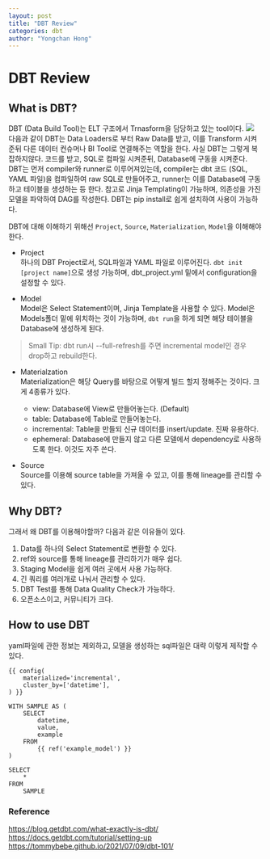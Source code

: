 ```yaml
---
layout: post
title: "DBT Review"
categories: dbt
author: "Yongchan Hong"
---
```

# DBT Review
## What is DBT?
DBT (Data Build Tool)는 ELT 구조에서 Trnasform을 담당하고 있는 tool이다. 
![](https://blog.getdbt.com/content/images/downloaded_images/What--exactly--is-dbt-/1-BogoeTTK1OXFU1hPfUyCFw.png)  
다음과 같이 DBT는 Data Loaders로 부터 Raw Data를 받고, 이를 Transform 시켜준뒤 다른 데이터 컨슈머나 BI Tool로 연결해주는 역할을 한다. 사실 DBT는 그렇게 복잡하지않다. 코드를 받고, SQL로 컴파일 시켜준뒤, Database에 구동을 시켜준다. DBT는 먼저 compiler와 runner로 이루어져있는데, compiler는 dbt 코드 (SQL, YAML 파일)을 컴파일하여 raw SQL로 만들어주고, runner는 이를 Database에 구동하고 테이블을 생성하는 등 한다. 참고로 Jinja Templating이 가능하며, 의존성을 가진 모델을 파악하여 DAG를 작성한다. DBT는 pip install로 쉽게 설치하여 사용이 가능하다.

DBT에 대해 이해하기 위해선 `Project`, `Source`, `Materialization`, `Model`을 이해해야 한다.

- Project  
하나의 DBT Project로서, SQL파일과 YAML 파일로 이루어진다. `dbt init [project name]`으로 생성 가능하며, dbt_project.yml 밑에서 configuration을 설정할 수 있다.

- Model  
Model은 Select Statement이며, Jinja Template을 사용할 수 있다. Model은 Models폴더 밑에 위치하는 것이 가능하며, `dbt run`을 하게 되면 해당 테이블을 Database에 생성하게 된다.

> Small Tip: dbt run시 --full-refresh를 주면 incremental model인 경우 drop하고 rebuild한다.

- Materialzation  
Materialization은 해당 Query를 바탕으로 어떻게 빌드 할지 정해주는 것이다. 크게 4종류가 있다.
    - view: Database에 View로 만들어놓는다. (Default)
    - table: Database에 Table로 만들어놓는다.
    - incremental: Table을 만들되 신규 데이터를 insert/update. 진짜 유용하다.
    - ephemeral: Database에 만들지 않고 다른 모델에서 dependency로 사용하도록 한다. 이것도 자주 쓴다.

- Source  
Source를 이용해 source table을 가져올 수 있고, 이를 통해 lineage를 관리할 수 있다.

## Why DBT?
그래서 왜 DBT를 이용해야할까? 다음과 같은 이유들이 있다.
1. Data를 하나의 Select Statement로 변환할 수 있다.
2. ref와 source를 통해 lineage를 관리하기가 매우 쉽다.
3. Staging Model을 쉽게 여러 곳에서 사용 가능하다.
4. 긴 쿼리를 여러개로 나눠서 관리할 수 있다.
5. DBT Test를 통해 Data Quality Check가 가능하다.
6. 오픈소스이고, 커뮤니티가 크다.

## How to use DBT
yaml파일에 관한 정보는 제외하고, 모델을 생성하는 sql파일은 대략 이렇게 제작할 수 있다.
```
{{ config(
    materialized='incremental',
    cluster_by=['datetime'],
) }}

WITH SAMPLE AS (
	SELECT
        datetime,
        value,
        example
    FROM
        {{ ref('example_model') }}
)

SELECT
    *
FROM
    SAMPLE
```

### Reference
https://blog.getdbt.com/what-exactly-is-dbt/  
https://docs.getdbt.com/tutorial/setting-up  
https://tommybebe.github.io/2021/07/09/dbt-101/